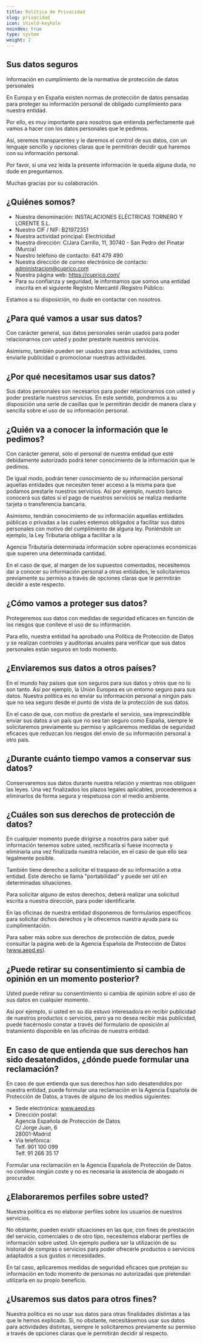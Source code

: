 ```yaml
---
title: Política de Privacidad
slug: privacidad
icon: shield-keyhole
noindex: true
type: system
weight: 2
---
```


## Sus datos seguros

Información en cumplimiento de la normativa de protección de datos personales

En Europa y en España existen normas de protección de datos pensadas para proteger su información personal de obligado cumplimiento para nuestra entidad.

Por ello, es muy importante para nosotros que entienda perfectamente qué vamos a hacer con los datos personales que le pedimos.

Así, seremos transparentes y le daremos el control de sus datos, con un lenguaje sencillo y opciones claras que le permitirán decidir qué haremos con su información personal.

Por favor, si una vez leída la presente información le queda alguna duda, no dude en preguntarnos.

Muchas gracias por su colaboración.

## ¿Quiénes somos?

- Nuestra denominación: INSTALACIONES ELÉCTRICAS TORNERO Y LORENTE S.L.
- Nuestro CIF / NIF: B21972351
- Nuestra actividad principal: Electricidad
- Nuestra dirección: C/Jara Carrillo, 11, 30740 - San Pedro del Pinatar (Murcia)
- Nuestro teléfono de contacto: 641 479 490
- Nuestra dirección de correo electrónico de contacto: administracion@cuprico.com
- Nuestra página web: https://cuprico.com/
- Para su confianza y seguridad, le informamos que somos una entidad inscrita en el siguiente Registro Mercantil /Registro Público:

Estamos a su disposición, no dude en contactar con nosotros.

## ¿Para qué vamos a usar sus datos?

Con carácter general, sus datos personales serán usados para poder relacionarnos con usted y poder prestarle nuestros servicios.

Asimismo, también pueden ser usados para otras actividades, como enviarle publicidad o promocionar nuestras actividades.

## ¿Por qué necesitamos usar sus datos?

Sus datos personales son necesarios para poder relacionarnos con usted y poder prestarle nuestros servicios. En este sentido, pondremos a su disposición una serie de casillas que le permitirán decidir de manera clara y sencilla sobre el uso de su información personal.

## ¿Quién va a conocer la información que le pedimos?

Con carácter general, sólo el personal de nuestra entidad que esté debidamente autorizado podrá tener conocimiento de la información que le pedimos.

De igual modo, podrán tener conocimiento de su información personal aquellas entidades que necesiten tener acceso a la misma para que podamos prestarle nuestros servicios. Así por ejemplo, nuestro banco conocerá sus datos si el pago de nuestros servicios se realiza mediante tarjeta o transferencia bancaria.

Asimismo, tendrán conocimiento de su información aquellas entidades públicas o privadas a las cuales estemos obligados a facilitar sus datos personales con motivo del cumplimiento de alguna ley. Poniéndole un ejemplo, la Ley Tributaria obliga a facilitar a la

Agencia Tributaria determinada información sobre operaciones económicas que superen una determinada cantidad.

En el caso de que, al margen de los supuestos comentados, necesitemos dar a conocer su información personal a otras entidades, le solicitaremos previamente su permiso a través de opciones claras que le permitirán decidir a este respecto.

## ¿Cómo vamos a proteger sus datos?

Protegeremos sus datos con medidas de seguridad eficaces en función de los riesgos que conlleve el uso de su información.

Para ello, nuestra entidad ha aprobado una Política de Protección de Datos y se realizan controles y auditorías anuales para verificar que sus datos personales están seguros en todo momento.

## ¿Enviaremos sus datos a otros países?

En el mundo hay países que son seguros para sus datos y otros que no lo son tanto. Así por ejemplo, la Unión Europea es un entorno seguro para sus datos. Nuestra política es no enviar su información personal a ningún país que no sea seguro desde el punto de vista de la protección de sus datos.

En el caso de que, con motivo de prestarle el servicio, sea imprescindible enviar sus datos a un país que no sea tan seguro como España, siempre le solicitaremos previamente su permiso y aplicaremos medidas de seguridad eficaces que reduzcan los riesgos del envío de su información personal a otro país.

## ¿Durante cuánto tiempo vamos a conservar sus datos?

Conservaremos sus datos durante nuestra relación y mientras nos obliguen las leyes. Una vez finalizados los plazos legales aplicables, procederemos a eliminarlos de forma segura y respetuosa con el medio ambiente.

## ¿Cuáles son sus derechos de protección de datos?

En cualquier momento puede dirigirse a nosotros para saber qué información tenemos sobre usted, rectificarla si fuese incorrecta y eliminarla una vez finalizada nuestra relación, en el caso de que ello sea legalmente posible.

También tiene derecho a solicitar el traspaso de su información a otra entidad. Este derecho se llama "portabilidad" y puede ser útil en determinadas situaciones.

Para solicitar alguno de estos derechos, deberá realizar una solicitud escrita a nuestra dirección, para poder identificarle.

En las oficinas de nuestra entidad disponemos de formularios específicos para solicitar dichos derechos y le ofrecemos nuestra ayuda para su cumplimentación.

Para saber más sobre sus derechos de protección de datos, puede consultar la página web de la Agencia Española de Protección de Datos (www.aepd.es).

## ¿Puede retirar su consentimiento si cambia de opinión en un momento posterior?

Usted puede retirar su consentimiento si cambia de opinión sobre el uso de sus datos en cualquier momento.

Así por ejemplo, si usted en su día estuvo interesado/a en recibir publicidad de nuestros productos o servicios, pero ya no desea recibir más publicidad, puede hacérnoslo constar a través del formulario de oposición al tratamiento disponible en las oficinas de nuestra entidad.

## En caso de que entienda que sus derechos han sido desatendidos, ¿dónde puede formular una reclamación?

En caso de que entienda que sus derechos han sido desatendidos por nuestra entidad, puede formular una reclamación en la Agencia Española de Protección de Datos, a través de alguno de los medios siguientes:
- Sede electrónica: www.aepd.es
- Dirección postal: \
  Agencia Española de Protección de Datos \
  C/ Jorge Juan, 6 \
  28001-Madrid
- Vía telefónica: \
  Telf. 901 100 099 \
  Telf. 91 266 35 17

Formular una reclamación en la Agencia Española de Protección de Datos no conlleva ningún coste y no es necesaria la asistencia de abogado ni procurador.

## ¿Elaboraremos perfiles sobre usted?

Nuestra política es no elaborar perfiles sobre los usuarios de nuestros servicios.

No obstante, pueden existir situaciones en las que, con fines de prestación del servicio, comerciales o de otro tipo, necesitemos elaborar perfiles de información sobre usted. Un ejemplo pudiera ser la utilización de su historial de compras o servicios para poder ofrecerle productos o servicios adaptados a sus gustos o necesidades.

En tal caso, aplicaremos medidas de seguridad eficaces que protejan su información en todo momento de personas no autorizadas que pretendan utilizarla en su propio beneficio.

## ¿Usaremos sus datos para otros fines?

Nuestra política es no usar sus datos para otras finalidades distintas a las que le hemos explicado. Si, no obstante, necesitásemos usar sus datos para actividades distintas, siempre le solicitaremos previamente su permiso a través de opciones claras que le permitirán decidir al respecto.
